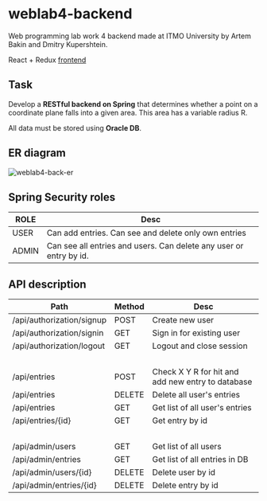 # weblab4-backend
Web programming lab work 4 backend made at ITMO University by Artem Bakin and Dmitry Kupershtein.

React + Redux [frontend](https://github.com/Afomin01/weblab4-frontend) 

## Task
Develop a **RESTful backend on Spring** that determines whether a point on a coordinate plane falls into a given area. This area has a variable radius R.

All data must be stored using **Oracle DB**.

## ER diagram
![weblab4-back-er](https://user-images.githubusercontent.com/38016689/105633512-0ea26480-5e6a-11eb-9219-1c091a3ce822.png)


## Spring Security roles
| ROLE   |Desc                                                                  | 
| -------|--------------------------------------------------------------------- |
| USER   | Can add entries. Can see and delete only own entries                 |
| ADMIN  | Can see all entries and users. Can delete any user or entry by id.   |

## API description
| Path                         | Method     |Desc                                                    | 
| ---------------------------- | ---------- |------------------------------------------------------- |
| /api/authorization/signup    | POST       | Create new user                                        |
| /api/authorization/signin    | GET        | Sign in for existing user                              |
| /api/authorization/logout    | GET        | Logout and close session                               |
| &#xfeff;                     |            |                                                        |
| /api/entries                 | POST       | Check X Y R for hit and add new entry to database      |
| /api/entries                 | DELETE     | Delete all user's entries                              |
| /api/entries                 | GET        | Get list of all user's entries                         |
| /api/entries/{id}            | GET        | Get entry by id                                        |
| &#xfeff;                     |            |                                                        |
| /api/admin/users             | GET        | Get list of all users                                  |
| /api/admin/entries           | GET        | Get list of all entries in DB                          |
| /api/admin/users/{id}        | DELETE     | Delete user by id                                      |
| /api/admin/entries/{id}      | DELETE     | Delete entry by id                                     |
